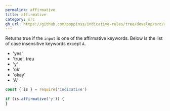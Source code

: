 ```yaml
---
permalink: affirmative
title: affirmative
category: src
gh_url: https://github.com/poppinss/indicative-rules/tree/develop/src/raw/affirmative.ts
---
```


 Returns true if the `input` is one of the affirmative keywords.
 Below is the list of case insensitive keywords except `A`.
 
 - 'yes'
 - 'true', treu
 - 'y'
 - 'ok'
 - 'okay'
 - 'A'
 
```js
const { is } = require('indicative')
 
if (is.affirmative('y')) {
}
```